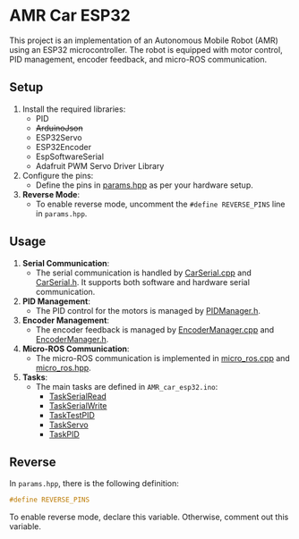# AMR Car ESP32

This project is an implementation of an Autonomous Mobile Robot (AMR) using an ESP32 microcontroller. The robot is equipped with motor control, PID management, encoder feedback, and micro-ROS communication.



## Setup

1. Install the required libraries:
   - PID
   - ~~ArduinoJson~~
   - ESP32Servo
   - ESP32Encoder
   - EspSoftwareSerial
   - Adafruit PWM Servo Driver Library
2. Configure the pins:
   - Define the pins in [params.hpp](vscode-file://vscode-app/usr/share/code/resources/app/out/vs/code/electron-sandbox/workbench/workbench.html) as per your hardware setup.
3. **Reverse Mode**:
   - To enable reverse mode, uncomment the `#define REVERSE_PINS` line in `params.hpp`.



## Usage

1. **Serial Communication**:
   - The serial communication is handled by [CarSerial.cpp](vscode-file://vscode-app/usr/share/code/resources/app/out/vs/code/electron-sandbox/workbench/workbench.html) and [CarSerial.h](vscode-file://vscode-app/usr/share/code/resources/app/out/vs/code/electron-sandbox/workbench/workbench.html). It supports both software and hardware serial communication.
2. **PID Management**:
   - The PID control for the motors is managed by [PIDManager.h](vscode-file://vscode-app/usr/share/code/resources/app/out/vs/code/electron-sandbox/workbench/workbench.html).
3. **Encoder Management**:
   - The encoder feedback is managed by [EncoderManager.cpp](vscode-file://vscode-app/usr/share/code/resources/app/out/vs/code/electron-sandbox/workbench/workbench.html) and [EncoderManager.h](vscode-file://vscode-app/usr/share/code/resources/app/out/vs/code/electron-sandbox/workbench/workbench.html).
4. **Micro-ROS Communication**:
   - The micro-ROS communication is implemented in [micro_ros.cpp](vscode-file://vscode-app/usr/share/code/resources/app/out/vs/code/electron-sandbox/workbench/workbench.html) and [micro_ros.hpp](vscode-file://vscode-app/usr/share/code/resources/app/out/vs/code/electron-sandbox/workbench/workbench.html).
5. **Tasks**:
   - The main tasks are defined in `AMR_car_esp32.ino`:
     - [TaskSerialRead](vscode-file://vscode-app/usr/share/code/resources/app/out/vs/code/electron-sandbox/workbench/workbench.html)
     - [TaskSerialWrite](vscode-file://vscode-app/usr/share/code/resources/app/out/vs/code/electron-sandbox/workbench/workbench.html)
     - [TaskTestPID](vscode-file://vscode-app/usr/share/code/resources/app/out/vs/code/electron-sandbox/workbench/workbench.html)
     - [TaskServo](vscode-file://vscode-app/usr/share/code/resources/app/out/vs/code/electron-sandbox/workbench/workbench.html)
     - [TaskPID](vscode-file://vscode-app/usr/share/code/resources/app/out/vs/code/electron-sandbox/workbench/workbench.html)



## Reverse

In `params.hpp`, there is the following definition:

```c
#define REVERSE_PINS
```

To enable reverse mode, declare this variable. Otherwise, comment out this variable.

